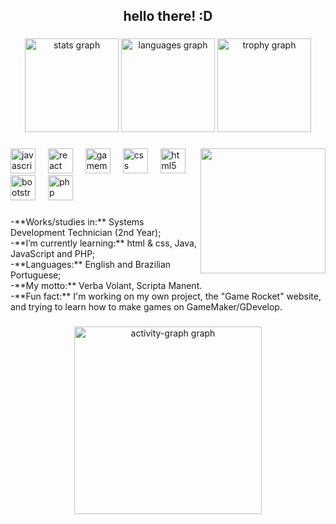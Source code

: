 <h2 align="center">hello there! :D</h2>

###

<div align="center">
  <img src="https://github-readme-stats.vercel.app/api?username=seos-ink&hide_title=false&hide_rank=false&show_icons=true&include_all_commits=true&count_private=true&disable_animations=false&theme=nightowl&locale=en&hide_border=false&order=1" height="150" alt="stats graph"  />
  <img src="https://github-readme-stats.vercel.app/api/top-langs?username=seos-ink&locale=en&hide_title=false&layout=compact&card_width=320&langs_count=5&theme=nightowl&hide_border=false&order=2" height="150" alt="languages graph"  />
  <img src="https://github-profile-trophy.vercel.app?username=seos-ink&theme=nord&column=4&row=4&margin-w=8&margin-h=8&no-bg=true&no-frame=true&order=4" height="150" alt="trophy graph"  />
</div>

###


<img align="right" height="200" width="200"
src="https://64.media.tumblr.com/be3c23c355f53428a6d9398f76997496/tumblr_orwz15azeH1td9nt5o1_500.gif"/>

###

<div align="left">
  <img src="https://cdn.jsdelivr.net/gh/devicons/devicon/icons/javascript/javascript-original.svg" height="40" alt="javascript logo"  />
  <img width="12" />
  <img src="https://cdn.jsdelivr.net/gh/devicons/devicon/icons/react/react-original.svg" height="40" alt="react logo"  />
  <img width="12" />
  <img src="https://skillicons.dev/icons?i=gamemakerstudio" height="40" alt="gamemakerstudio logo"  />
  <img width="12" />
  <img src="https://cdn.jsdelivr.net/gh/devicons/devicon/icons/css3/css3-original.svg" height="40" alt="css logo"  />
  <img width="12" />
  <img src="https://cdn.jsdelivr.net/gh/devicons/devicon/icons/html5/html5-original.svg" height="40" alt="html5 logo"  />
  <img width="12" />
  <img src="https://cdn.jsdelivr.net/gh/devicons/devicon/icons/bootstrap/bootstrap-original.svg" height="40" alt="bootstrap logo"  />
  <img width="12" />
  <img src="https://cdn.jsdelivr.net/gh/devicons/devicon/icons/php/php-original.svg" height="40" alt="php logo"  />
</div>

###

<p align="left">-**Works/studies in:** Systems Development Technician (2nd Year);<br>-**I’m currently learning:** html & css, Java, JavaScript and PHP;<br>-**Languages:** English and Brazilian Portuguese;<br>-**My motto:** Verba Volant, Scripta Manent.<br>-**Fun fact:** I'm working on my own project, the "Game Rocket" website, and trying to learn how to make games on GameMaker/GDevelop.</p>

###

<div align="center">
  <img src="https://github-readme-activity-graph.vercel.app/graph?username=seos-ink&radius=16&theme=nightowl&area=true&order=5&hide_border=true&hide_title=false" height="300" alt="activity-graph graph"  />
</div>

###

